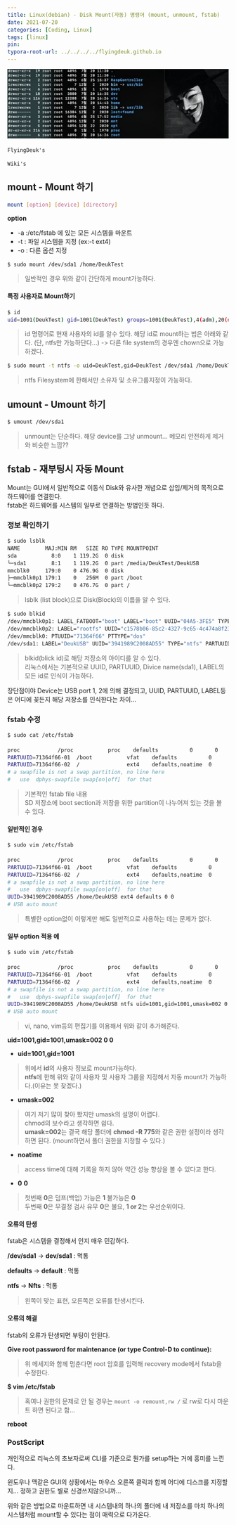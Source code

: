 ```yaml
---
title: Linux(debian) - Disk Mount(자동) 명령어 (mount, unmount, fstab)
date: 2021-07-20
categories: [Coding, Linux]
tags: [linux]
pin:
typora-root-url: ../../../../flyingdeuk.github.io
---
```


![command](/img/coding/linux/command.jpg)

`FlyingDeuk's`
>

`Wiki's`
>

## mount - Mount 하기

```bash
mount [option] [device] [directory]
```
**option**
- -a :/etc/fstab 에 있는 모든 시스템을 마운트
- -t : 파일 시스템을 지정 (ex:-t ext4)
- -o : 다른 옵션 지정

```bash
$ sudo mount /dev/sda1 /home/DeukTest
```
> 일반적인 경우 위와 같이 간단하게 mount가능하다.

#### 특정 사용자로 Mount하기

```bash
$ id
uid=1001(DeukTest) gid=1001(DeukTest) groups=1001(DeukTest),4(adm),20(dialout),24(cdrom),27(sudo),29(audio),44(video),46(plugdev),60(games),100(users),105(input),109(netdev),126(debian-transmission),997(gpio),998(i2c),999(spi)
```
>id 명령어로 현재 사용자의 id를 알수 있다. 해당 id로 mount하는 법은 아래와 같다. (단, ntfs만 가능하단다...) -> 다른 file system의 경우엔 chown으로 가능하겠다.

 ```bash
 $ sudo mount -t ntfs -o uid=DeukTest,gid=DeukTest /dev/sda1 /home/DeukTest
 ```
 >ntfs Filesystem에 한해서만 소유자 및 소유그룹지정이 가능하다. <br>


## umount - Umount 하기

```bash
$ umount /dev/sda1
```
>unmount는 단순하다. 해당 device를 그냥 unmount... 메모리 안전하게 제거와 비슷한 느낌??


## fstab - 재부팅시 자동 Mount
Mount는 GUI에서 일반적으로 이동식 Disk와 유사한 개념으로 삽입/제거의 목적으로 하드웨어를 연결한다. <br>
fstab은 하드웨어를 시스템의 일부로 연결하는 방법인듯 하다.

### 정보 확인하기

```bash
$ sudo lsblk
NAME        MAJ:MIN RM   SIZE RO TYPE MOUNTPOINT
sda           8:0    1 119.2G  0 disk
└─sda1        8:1    1 119.2G  0 part /media/DeukTest/DeukUSB
mmcblk0     179:0    0 476.9G  0 disk
├─mmcblk0p1 179:1    0   256M  0 part /boot
└─mmcblk0p2 179:2    0 476.7G  0 part /
```
> lsblk (list block)으로 Disk(Block)의 이름을 알 수 있다.

```bash
$ sudo blkid
/dev/mmcblk0p1: LABEL_FATBOOT="boot" LABEL="boot" UUID="04A5-3FE5" TYPE="vfat" PARTUUID="71364f66-01"
/dev/mmcblk0p2: LABEL="rootfs" UUID="c1578b06-85c2-4327-9c65-4c474a8f23f9" TYPE="ext4" PARTUUID="71364f66-02"
/dev/mmcblk0: PTUUID="71364f66" PTTYPE="dos"
/dev/sda1: LABEL="DeukUSB" UUID="3941989C2008AD55" TYPE="ntfs" PARTUUID="bbb5899b-01"
```
> blkid(blick id)로 해당 저장소의 아이디를 알 수 있다. <br>
리눅스에서는 기본적으로 UUID, PARTUUID, Divice name(sda1), LABEL의 모든 id로 인식이 가능하다. <br>

장단점이야 Device는 USB port 1, 2에 의해 결정되고, UUID, PARTUUID, LABEL등은 어디에 꽂든지 해당 저장소를 인식한다는 차이...

### fstab 수정

```bash
$ sudo cat /etc/fstab

proc            /proc           proc    defaults          0       0
PARTUUID=71364f66-01  /boot           vfat    defaults          0       2
PARTUUID=71364f66-02  /               ext4    defaults,noatime  0       1
# a swapfile is not a swap partition, no line here
#   use  dphys-swapfile swap[on|off]  for that
```
> 기본적인 fstab file 내용 <br>
SD 저장소에 boot section과 저장을 위한 partition이 나누어져 있는 것을 볼 수 있다.

#### 일반적인 경우

```bash
$ sudo vim /etc/fstab

proc            /proc           proc    defaults          0       0
PARTUUID=71364f66-01  /boot           vfat    defaults          0       2
PARTUUID=71364f66-02  /               ext4    defaults,noatime  0       1
# a swapfile is not a swap partition, no line here
#   use  dphys-swapfile swap[on|off]  for that
UUID=3941989C2008AD55 /home/DeukUSB ext4 defaults 0 0
# USB auto mount
```
> 특별한 option없이 이렇게만 해도 일반적으로 사용하는 데는 문제가 없다.


#### 일부 option 적용 예

```bash
$ sudo vim /etc/fstab

proc            /proc           proc    defaults          0       0
PARTUUID=71364f66-01  /boot           vfat    defaults          0       2
PARTUUID=71364f66-02  /               ext4    defaults,noatime  0       1
# a swapfile is not a swap partition, no line here
#   use  dphys-swapfile swap[on|off]  for that
UUID=3941989C2008AD55 /home/DeukUSB ntfs uid=1001,gid=1001,umask=002 0 0
# USB auto mount
```
> vi, nano, vim등의 편집기를 이용해서 위와 같이 추가해준다. <br>

**uid=1001,gid=1001,umask=002 0 0**

- **uid=1001,gid=1001**
> 위에서 **id**의 사용자 정보로 mount가능하다. <br>**ntfs**에 한해 위와 같이 사용자 및 사용자 그룹을 지정해서 자동 mount가 가능하다.(이유는 못 찾겠다.)

- **umask=002**
> 여기 저기 많이 찾아 봤지만 umask의 설명이 어렵다. <br>
chmod의 보수라고 생각하면 쉽다. <br>**umask=002**는 결국 해당 폴더에 **chmod -R 775**와 같은 권한 설정이라 생각하면 된다. (mount하면서 폴더 권한을 지정할 수 있다.)<br>

- **noatime**
> access time에 대해 기록을 하지 않아 약간 성능 향상을 볼 수 있다고 한다.

- **0**      **0**
> 첫번째 **0**은 덤프(백업) 가능은 **1** 불가능은 **0** <br>
두번째 **0**은 무결정 검사 유무 **0**은 불요, **1 or 2**는 우선순위이다.

#### 오류의 탄생
fstab은 시스템을 결정해서 인지 매우 민감하다.

**/dev/sda1** -> **dev/sda1** : 먹통

**defaults** -> **default** : 먹통

**ntfs** -> **Nfts** : 먹통
>왼쪽이 맞는 표현, 오른쪽은 오류를 탄생시킨다.

#### 오류의 해결
fstab의 오류가 탄생되면 부팅이 안된다.

**Give root password for maintenance
(or type Control-D to continue):**
> 위 메세지와 함께 멈춘다면 root 암호를 입력해 recovery mode에서 fstab을 수정한다.


**$ vim /etc/fstab**
> 혹여나 권한의 문제로 안 될 경우는 `mount -o remount,rw /` 로 rw로 다시 마운트 하면 된다고 함...

**reboot**


### PostScript
개인적으로 리눅스의 초보자로써 CLI를 기준으로 뭔가를 setup하는 거에 흥미를 느낀다.

윈도우나 맥같은 GUI의 상황에서는 마우스 오른쪽 클릭과 함께 어디에 디스크를 지정할지... 정하고 권한도 별로 신경쓰지않으니까...

위와 같은 방법으로 마운트하면 내 시스템내의 하나의 폴더에 내 저장소를 마치 하나의 시스템처럼 mount할 수 있다는 점이 매력으로 다가온다.
